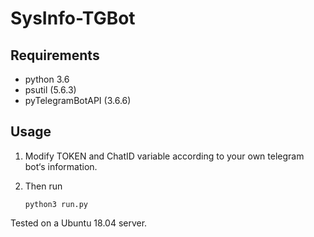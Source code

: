 # SysInfo-TGBot

## Requirements

- python 3.6 
- psutil (5.6.3)
- pyTelegramBotAPI (3.6.6)

## Usage

1. Modify TOKEN and ChatID variable according to your own telegram bot‘s information.

2. Then run

   ```shell
   python3 run.py
   ```

Tested on a Ubuntu 18.04 server.